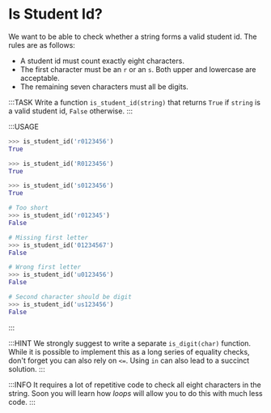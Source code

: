 # Is Student Id?

We want to be able to check whether a string forms a valid student id.
The rules are as follows:

* A student id must count exactly eight characters.
* The first character must be an `r` or an `s`.
  Both upper and lowercase are acceptable.
* The remaining seven characters must all be digits.

:::TASK
Write a function `is_student_id(string)` that returns `True` if `string` is a valid student id, `False` otherwise.
:::

:::USAGE

```python
>>> is_student_id('r0123456')
True

>>> is_student_id('R0123456')
True

>>> is_student_id('s0123456')
True

# Too short
>>> is_student_id('r012345')
False

# Missing first letter
>>> is_student_id('01234567')
False

# Wrong first letter
>>> is_student_id('u0123456')
False

# Second character should be digit
>>> is_student_id('us123456')
False
```

:::

:::HINT
We strongly suggest to write a separate `is_digit(char)` function.
While it is possible to implement this as a long series of equality checks, don't forget you can also rely on `<=`.
Using `in` can also lead to a succinct solution.
:::

:::INFO
It requires a lot of repetitive code to check all eight characters in the string.
Soon you will learn how *loops* will allow you to do this with much less code.
:::
